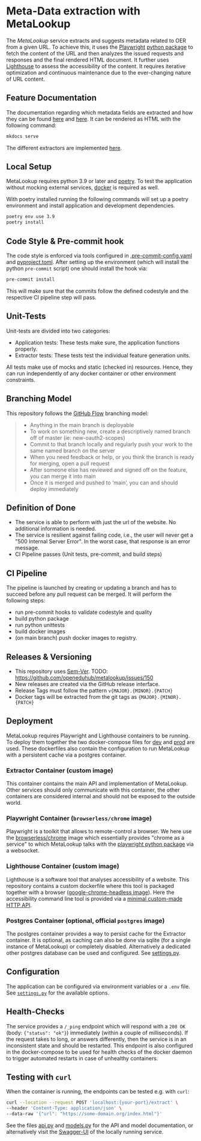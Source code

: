 # Meta-Data extraction with MetaLookup
The _MetaLookup_ service extracts and suggests metadata related to OER from a given URL. To achieve this, it
uses the [Playwright](https://playwright.dev/) [python package](https://pypi.org/project/playwright/) to fetch the
content of the URL and then analyzes the issued requests and responses and the final rendered HTML document. It further
uses [Lighthouse](https://github.com/GoogleChrome/lighthouse) to assess the accessibility of the content.
It requires iterative optimization and continuous maintenance due to the ever-changing nature of URL content.

## Feature Documentation
The documentation regarding which metadata fields are extracted and how they can be found [here](./docs/features.md) and
[here](./docs/acceptance.md). It can be rendered as HTML with the following command:
```bash
mkdocs serve
```
The different extractors are implemented [here](./src/metalookup/features).

## Local Setup
MetaLookup requires python 3.9 or later and [poetry](https://python-poetry.org/docs/#installation). To test the
application without mocking external services, [docker](https://www.docker.com/) is required as well.

With poetry installed running the following commands will set up a poetry environment and install application and
development dependencies.
```bash
poetry env use 3.9
poetry install
```

## Code Style & Pre-commit hook
The code style is enforced via tools configured in [.pre-commit-config.yaml](./.pre-commit-config.yaml) and
[pyproject.toml](./pyproject.toml). After setting up the environment (which will install the python
`pre-commit` script) one should install the hook via:
```bash
pre-commit install
```
This will make sure that the commits follow the defined codestyle and the respective CI pipeline step will pass.

## Unit-Tests
Unit-tests are divided into two categories:

- Application tests: These tests make sure, the application functions properly.
- Extractor tests: These tests test the individual feature generation units.

All tests make use of mocks and static (checked in) resources. Hence, they can run independently of any docker
container or other environment constraints.

## Branching Model
This repository follows the [GitHub Flow](http://scottchacon.com/2011/08/31/github-flow.html) branching model:

> - Anything in the main branch is deployable
> - To work on something new, create a descriptively named branch off of master (ie: new-oauth2-scopes)
> - Commit to that branch locally and regularly push your work to the same named branch on the server
> - When you need feedback or help, or you think the branch is ready for merging, open a pull request
> - After someone else has reviewed and signed off on the feature, you can merge it into main
> - Once it is merged and pushed to ‘main’, you can and should deploy immediately

## Definition of Done
- The service is able to perform with just the url of the website. No additional information is needed.
- The service is resilient against failing code, i.e., the user will never get a "500 Internal Server Error".
  In the worst case, that response is an error message.
- CI Pipeline passes (Unit tests, pre-commit, and build steps)

## CI Pipeline
The pipeline is launched by creating or updating a branch and has to succeed before any pull request can be merged.
It will perform the following steps:
 - run pre-commit hooks to validate codestyle and quality
 - build python package
 - run python unittests
 - build docker images
 - (on main branch) push docker images to registry.

## Releases & Versioning
- This repository uses [Sem-Ver](https://semver.org/lang/de/).
TODO: https://github.com/openeduhub/metalookup/issues/150
- New releases are created via the GitHub release interface.
- Release Tags must follow the pattern `v{MAJOR}.{MINOR}.{PATCH}`
- Docker tags will be extracted from the git tags as `{MAJOR}.{MINOR}.{PATCH}`

## Deployment
MetaLookup requires Playwright and Lighthouse containers to be running. To deploy them together the two docker-compose files
for [dev](./meta-lookup-compose-dev.yml) and [prod](./meta-lookup-compose-prod.yml) are used. These dockerfiles also
contain the configuration to run MetaLookup with a persistent cache via a postgres container.

### Extractor Container (custom image)
This container contains the main API and implementation of MetaLookup. Other services should only communicate with this
container, the other containers are considered internal and should not be exposed to the outside world.

### Playwright Container (`browserless/chrome` image)
Playwright is a toolkit that allows to remote-control a browser. We here use the
[browserless/chrome](https://hub.docker.com/r/browserless/chrome) image which essentially provides "chrome as a
service" to which MetaLookup talks with the [playwright python package](https://pypi.org/project/playwright/) via a
websocket.

### Lighthouse Container (custom image)
Lighthouse is a software tool that analyses accessibility of a website. This repository contains a custom dockerfile
where this tool is packaged together with a browser
([google-chrome-headless image](https://hub.docker.com/r/femtopixel/google-chrome-headless)). Here the accessibility
command line tool is provided via a [minimal custom-made HTTP API](./src/app/api.py).

### Postgres Container (optional, official `postgres` image)
The postgres container provides a way to persist cache for the Extractor container. It is optional, as caching can
also be done via sqlite (for a single instance of MetaLookup) or completely disabled. Alternatively a dedicated other
postgres database can be used and configured. See [settings.py](./src/metalookup/lib/settings.py).

## Configuration
The application can be configured via environment variables or a `.env` file. See
[`settings.py`](./src/metalookup/lib/settings.py) for the available options.

## Health-Checks
The service provides a `/_ping` endpoint which will respond with a `200 OK` (body: `{"status": "ok"}`) immediately
(within a couple of milliseconds). If the request takes to long, or answers differently, then the service is in an
inconsistent state and should be restarted. This endpoint is also configured in the docker-compose to be used for
health checks of the docker daemon to trigger automated restarts in case of unhealthy containers.

## Testing with `curl`
When the container is running, the endpoints can be tested e.g. with `curl`:
 ```bash
 curl --location --request POST 'localhost:{your-port}/extract' \
 --header 'Content-Type: application/json' \
 --data-raw '{"url": "https://some-domain.org/index.html"}'
 ```
See the files [api.py](./src/metalookup/app/api.py) and [models.py](./src/metalookup/app/models.py) for the API and
model documentation, or alternatively visit the [Swagger-UI](http://localhost:5057/docs) of the locally running service.
